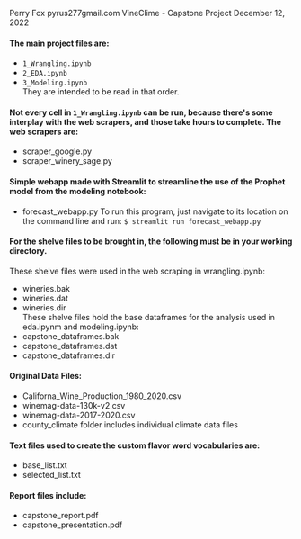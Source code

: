 Perry Fox
pyrus277gmail.com
VineClime - Capstone Project
December 12, 2022

#### The main project files are:  
- `1_Wrangling.ipynb`  
- `2_EDA.ipynb`  
- `3_Modeling.ipynb`  
They are intended to be read in that order.  
  
#### Not every cell in `1_Wrangling.ipynb` can be run, because there's some interplay with the web scrapers, and those take hours to complete. The web scrapers are:  
- scraper_google.py  
- scraper_winery_sage.py  
  
#### Simple webapp made with Streamlit to streamline the use of the Prophet model from the modeling notebook:
- forecast_webapp.py
To run this program, just navigate to its location on the command line and run: `$ streamlit run forecast_webapp.py`
    
#### For the shelve files to be brought in, the following must be in your working directory.  
 These shelve files were used in the web scraping in wrangling.ipynb:     
- wineries.bak  
- wineries.dat  
- wineries.dir  
 These shelve files hold the base dataframes for the analysis used in eda.ipynm and modeling.ipynb:  
- capstone_dataframes.bak  
- capstone_dataframes.dat  
- capstone_dataframes.dir  
    
#### Original Data Files:    
- Californa_Wine_Production_1980_2020.csv  
- winemag-data-130k-v2.csv  
- winemag-data-2017-2020.csv  
- county_climate folder includes individual climate data files  
  
#### Text files used to create the custom flavor word vocabularies are:  
- base_list.txt     
- selected_list.txt  
  
#### Report files include:  
- capstone_report.pdf  
- capstone_presentation.pdf  

